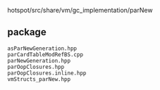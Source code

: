 hotspot/src/share/vm/gc_implementation/parNew

## package
```
asParNewGeneration.hpp
parCardTableModRefBS.cpp
parNewGeneration.hpp
parOopClosures.hpp
parOopClosures.inline.hpp
vmStructs_parNew.hpp
```